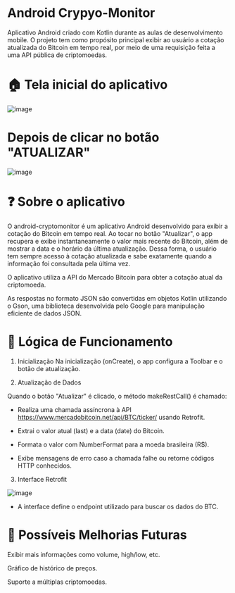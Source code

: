 # Android Crypyo-Monitor
Aplicativo Android criado com Kotlin durante as aulas de desenvolvimento mobile. O projeto tem como propósito principal exibir ao usuário a cotação atualizada do Bitcoin em tempo real, por meio de uma requisição feita a uma API pública de criptomoedas.
# 🏠 Tela inicial do aplicativo
![image](https://github.com/user-attachments/assets/ed7a2ea2-d87e-484c-99aa-f636383115f5)

# Depois de clicar no botão "ATUALIZAR"
![image](https://github.com/user-attachments/assets/79a94589-bbcd-487a-a2f3-4201c9b17b16)

# ❓ Sobre o aplicativo
O android-cryptomonitor é um aplicativo Android desenvolvido para exibir a cotação do Bitcoin em tempo real. Ao tocar no botão "Atualizar", o app recupera e exibe instantaneamente o valor mais recente do Bitcoin, além de mostrar a data e o horário da última atualização. Dessa forma, o usuário tem sempre acesso à cotação atualizada e sabe exatamente quando a informação foi consultada pela última vez.

O aplicativo utiliza a API do Mercado Bitcoin para obter a cotação atual da criptomoeda.

As respostas no formato JSON são convertidas em objetos Kotlin utilizando o Gson, uma biblioteca desenvolvida pelo Google para manipulação eficiente de dados JSON.

# 🔄 Lógica de Funcionamento
1. Inicialização
Na inicialização (onCreate), o app configura a Toolbar e o botão de atualização.

2. Atualização de Dados

 Quando o botão "Atualizar" é clicado, o método makeRestCall() é chamado:

- Realiza uma chamada assíncrona à API https://www.mercadobitcoin.net/api/BTC/ticker/ usando Retrofit.

- Extrai o valor atual (last) e a data (date) do Bitcoin.

- Formata o valor com NumberFormat para a moeda brasileira (R$).

- Exibe mensagens de erro caso a chamada falhe ou retorne códigos HTTP conhecidos.

3. Interface Retrofit

![image](https://github.com/user-attachments/assets/b4cbc1eb-1586-4949-9e54-9ce9a7f4d556)


- A interface define o endpoint utilizado para buscar os dados do BTC.

# 📌 Possíveis Melhorias Futuras
Exibir mais informações como volume, high/low, etc.

Gráfico de histórico de preços.

Suporte a múltiplas criptomoedas.

